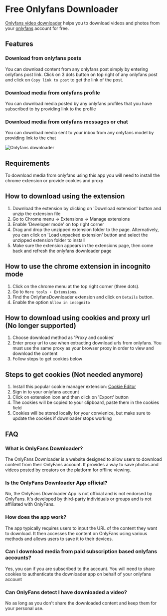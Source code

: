 # Free Onlyfans Downloader

[Onlyfans video downloader](https://onlyfansdownloader.co/) helps you to download videos and photos from your [onlyfans](https://onlyfans.com) account for free.

## Features
### Download from onlyfans posts
You can download content from any onlyfans post simply by entering onlyfans post link. Click on 3 dots button on top right of any onlyfans post and click on `Copy link to post` to get the link of the post. 
### Download media from onlyfans profile
You can download media posted by any onlyfans profiles that you have subscribed to by providing link to the profile
### Download media from onlyfans messages or chat
You can download media sent to your inbox from any onlyfans model by providing link to the chat

![Onlyfans downloader](https://ik.imagekit.io/webscraper/Screenshot%202024-01-08%20at%202.14.00%20AM.png?updatedAt=1704660267904)


## Requirements

To download media from onlyfans using this app you will need to install the chrome extension or provide cookies and proxy

## How to download using the extension

1. Download the extension by clicking on 'Download extension' button and unzip the extension file
2. Go to Chrome menu → Extensions → Manage extensions
3. Enable 'Developer mode' on top right corner
4. Drag and drop the unzipped extension folder to the page. Alternatively, you can click on 'Load unpacked extension' button and select the unzipped extension folder to install
5. Make sure the extension appears in the extensions page, then come back and refresh the onlyfans downloader page

## How to use the chrome extension in incognito mode

1. Click on the chrome menu at the top right corner (three dots).
2. Go to `More tools › Extensions`.
3. Find the OnlyfansDownloader extension and click on `Details` button.
4. Enable the option `Allow in incognito`

## How to download using cookies and proxy url (No longer supported)

1. Choose download method as 'Proxy and cookies'
2. Enter proxy url to use when extracting download urls from onlyfans. You must use the same proxy as your browser proxy in order to view and download the content
3. Follow steps to get cookies below 

## Steps to get cookies (Not needed anymore)

1. Install this popular cookie manager extension: [Cookie Editor](https://chrome.google.com/webstore/detail/hlkenndednhfkekhgcdicdfddnkalmdm)
2. Sign in to your onlyfans account
3. Click on extension icon and then click on 'Export' button
4. The cookies will be copied to your clipboard, paste them in the cookies field
5. Cookies will be stored locally for your convienice, but make sure to update the cookies if downloader stops working

## FAQ

### What is OnlyFans Downloader?
The OnlyFans Downloader is a website designed to allow users to download content from their OnlyFans account. It provides a way to save photos and videos posted by creators on the platform for offline viewing.

### Is the OnlyFans Downloader App official?
No, the OnlyFans Downloader App is not official and is not endorsed by OnlyFans. It's developed by third-party individuals or groups and is not affiliated with OnlyFans.

### How does the app work?
The app typically requires users to input the URL of the content they want to download. It then accesses the content on OnlyFans using various methods and allows users to save it to their devices.

### Can I download media from paid subscription based onlyfans accounts?
Yes, you can if you are subscribed to the account. You will need to share cookies to authenticate the downloader app on behalf of your onlyfans account

### Can OnlyFans detect I have downloaded a video?
No as long as you don't share the downloaded content and keep them for your personal use. 
